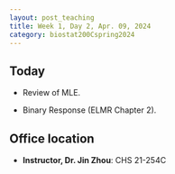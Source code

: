 ```yaml
---
layout: post_teaching
title: Week 1, Day 2, Apr. 09, 2024
category: biostat200Cspring2024
---
```


## Today

* Review of MLE.

* Binary Response (ELMR Chapter 2).

## Office location

- **Instructor, Dr. Jin Zhou**: CHS 21-254C

